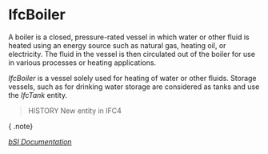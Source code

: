 IfcBoiler
=========
A boiler is a closed, pressure-rated vessel in which water or other fluid is
heated using an energy source such as natural gas, heating oil, or
electricity. The fluid in the vessel is then circulated out of the boiler for
use in various processes or heating applications.  
  
_IfcBoiler_ is a vessel solely used for heating of water or other fluids.
Storage vessels, such as for drinking water storage are considered as tanks
and use the _IfcTank_ entity.  
  
> HISTORY  New entity in IFC4  
  
{ .note}  
>  
[ _bSI
Documentation_](https://standards.buildingsmart.org/IFC/DEV/IFC4_2/FINAL/HTML/schema/ifchvacdomain/lexical/ifcboiler.htm)


